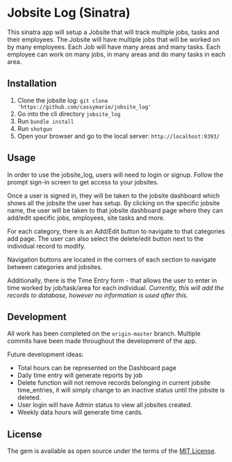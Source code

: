 # Jobsite Log (Sinatra)

This sinatra app will setup a Jobsite that will track multiple jobs, tasks and their employees.  The Jobsite will have multiple jobs that will be worked on by many employees.  Each Job will have many areas and many tasks.  Each employee can work on many jobs, in many areas and do many tasks in each area.

## Installation

1. Clone the jobsite log: `git clone 'https://github.com/cassymarie/jobsite_log'`
2. Go into the cli directory `jobsite_log`
3. Run `bundle install`
4. Run `shotgun`
5. Open your browser and go to the local server: `http://localhost:9393/`

## Usage

In order to use the jobsite_log, users will need to login or signup.  Follow the prompt sign-in screen to get access to your jobsites.

Once a user is signed in, they will be taken to the jobsite dashboard which shows all the jobsite the user has setup.  By clicking on the specific jobsite name, the user will be taken to that jobsite dashboard page where they can add/edit specific jobs, employees, site tasks and more.  

For each category, there is an Add/Edit button to navigate to that categories add page.  The user can also select the delete/edit button next to the individual record to modify.  

Navigation buttons are located in the corners of each section to navigate between categories and jobsites. 

Additionally, there is the Time Entry form - that allows the user to enter in time worked by job/task/area for each individual.  *Currently, this will add the records to database, however no information is used after this.*

## Development

All work has been completed on the `origin-master` branch.  Multiple commits have been made throughout the development of the app.  

Future development ideas:  

- Total hours can be represented on the Dashboard page
- Daily time entry will generate reports by job
- Delete function will not remove records belonging in current jobsite time_entries, it will simply change to an inactive status until the jobsite is deleted.
- User login will have Admin status to view all jobsites created.
- Weekly data hours will generate time cards.


## License

The gem is available as open source under the terms of the [MIT License](https://opensource.org/licenses/MIT).